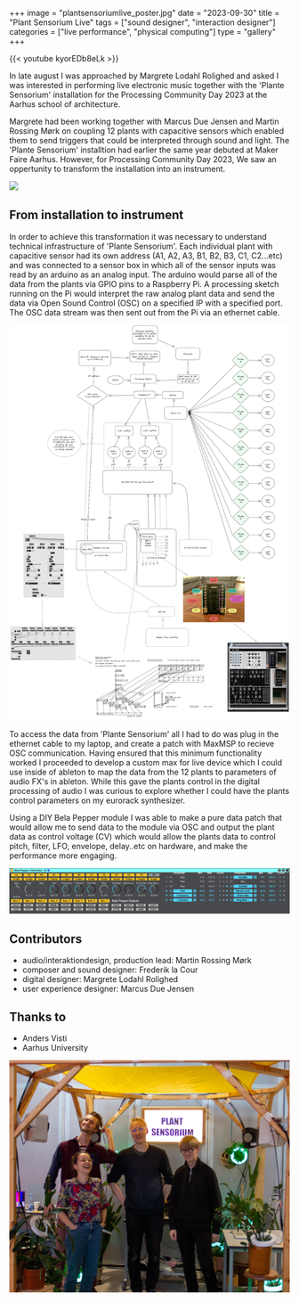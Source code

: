 +++
image = "plantsensoriumlive_poster.jpg"
date = "2023-09-30"
title = "Plant Sensorium Live"
tags = ["sound designer", "interaction designer"]
categories = ["live performance", "physical computing"]
type = "gallery"
+++

{{< youtube kyorEDb8eLk >}}


In late august I was approached by Margrete Lodahl Rolighed and asked I was interested in performing live electronic music together with the 'Plante Sensorium' installation for the Processing Community Day 2023 at the Aarhus school of architecture.

<!--more-->
Margrete had been working together with Marcus Due Jensen and Martin Rossing Mørk on coupling 12 plants with capacitive sensors which enabled them to send triggers that could be interpreted through sound and light. The 'Plante Sensorium' installtion had earlier the same year debuted at Maker Faire Aarhus. However, for Processing Community Day 2023, We saw an oppertunity to transform the installation into an instrument.

![](plantsensoriumlive_setup-cropped.png)

## From installation to instrument

In order to achieve this transformation it was necessary to understand technical infrastructure of 'Plante Sensorium'. Each individual plant with capacitive sensor had its own address (A1, A2, A3, B1, B2, B3, C1, C2...etc) and was connected to a sensor box in which all of the sensor inputs was read by an arduino as an analog input. The arduino would parse all of the data from the plants via GPIO pins to a Raspberry Pi. A processing sketch running on the Pi would interpret the raw analog plant data and send the data via Open Sound Control (OSC) on a specified IP with a specified port. The OSC data stream was then sent out from the Pi via an ethernet cable. 

![](plantsensorium-map.png)

To access the data from 'Plante Sensorium' all I had to do was plug in the ethernet cable to my laptop, and create a patch with MaxMSP to recieve OSC communication. Having ensured that this minimum functionality worked I proceeded to develop a custom max for live device which I could use inside of ableton to map the data from the 12 plants to parameters of audio FX's in ableton. While this gave the plants control in the digital processing of audio I was curious to explore whether I could have the plants control parameters on my eurorack synthesizer. 

Using a DIY Bela Pepper module I was able to make a pure data patch that would allow me to send data to the module via OSC and output the plant data as control voltage (CV) which would allow the plants data to control pitch, filter, LFO, envelope, delay..etc on hardware, and make the performance more engaging.

![](plantsens-maxforlivedev.png)

## Contributors
- audio/interaktiondesign, production lead: Martin Rossing Mørk
- composer and sound designer: Frederik la Cour
- digital designer: Margrete Lodahl Rolighed
- user experience designer: Marcus Due Jensen

## Thanks to
- Anders Visti
- Aarhus University

![](PlantSensoriumLive_team.jpeg)
 